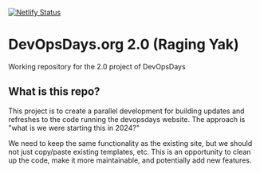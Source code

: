 [![Netlify Status](https://api.netlify.com/api/v1/badges/1c175a82-26a8-418c-a250-a9a014c2ee34/deploy-status)](https://app.netlify.com/sites/raging-yak/deploys)
# DevOpsDays.org 2.0 (Raging Yak)

Working repository for the 2.0 project of DevOpsDays

## What is this repo?

This project is to create a parallel development for building updates and refreshes to the code running the devopsdays website. The approach is "what is we were starting this in 2024?"

We need to keep the same functionality as the existing site, but we should not just copy/paste existing templates, etc. This is an opportunity to clean up the code, make it more maintainable, and potentially add new features.

